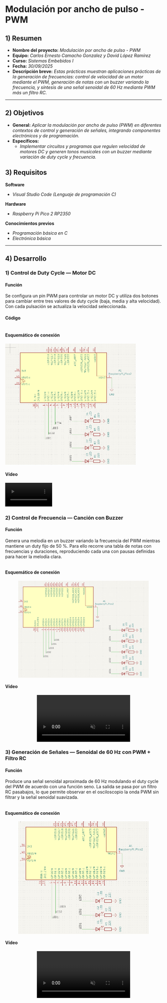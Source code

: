 # Modulación por ancho de pulso - PWM

## 1) Resumen

- **Nombre del proyecto:** _Modulación por ancho de pulso - PWM_  
- **Equipo:** _Carlos Ernesto Camacho Gonzalez y David López Ramírez_  
- **Curso:** _Sistemas Embebidos I_  
- **Fecha:** _30/09/2025_  
- **Descripción breve:** _Estas prácticas muestran aplicaciones prácticas de la generación de frecuencias: control de velocidad de un motor mediante el PWM, generación de notas con un buzzer variando la frecuencia, y síntesis de una señal senoidal de 60 Hz mediante PWM más un filtro RC._

---

## 2) Objetivos

- **General:** _Aplicar la modulación por ancho de pulso (PWM) en diferentes contextos de control y generación de señales, integrando componentes electrónicos y de programación._
- **Específicos:**
  - _Implementar circuitos y programas que regulen velocidad de motores DC y generen tonos musicales con un buzzer mediante variación de duty cycle y frecuencia._

## 3) Requisitos

**Software**
- _Visual Studio Code (Lenguaje de programación C)_

**Hardware**
- _Raspberry Pi Pico 2 RP2350_

**Conocimientos previos**
- _Programación básica en C_
- _Electrónica básica_
---

## 4) Desarrollo

### 1)  Control de Duty Cycle — Motor DC

#### Función
Se configura un pin PWM para controlar un motor DC y utiliza dos botones para cambiar entre tres valores de duty cycle (baja, media y alta velocidad). Con cada pulsación se actualiza la velocidad seleccionada.

#### Código
```bash


```
#### Esquemático de conexión

<img src="../recursos/imgs/Tarea_2/Contador_binario_esq.png" alt="Esquemático para contador de 4 bits" width="420">

#### Vídeo

<video style="width:30%" muted="" controls="" alt="type:video">
   <source src="../recursos/archivos/Tarea_2/Contador_binario.mp4" type="video/mp4">
   </video>

### 2) Control de Frecuencia — Canción con Buzzer

#### Función
Genera una melodía en un buzzer variando la frecuencia del PWM mientras mantiene un duty fijo de 50 %. Para ello recorre una tabla de notas con frecuencias y duraciones, reproduciendo cada una con pausas definidas para hacer la melodía clara.

```bash

```

#### Esquemático de conexión

<div style="display:flex; justify-content:center;">
    <img src="../recursos/imgs/Tarea_2/Barrido_esq.png" alt="Esquemático para Barrido de 5 LEDs" width="420">
</div>

#### Vídeo

<div style="display:flex; justify-content:center;">
  <video style="width:100%; max-width:300px;" muted controls>
    <source src="../recursos/archivos/Tarea_2/Barrido_LEDs.mp4" type="video/mp4">
  </video>
</div>

### 3) Generación de Señales — Senoidal de 60 Hz con PWM + Filtro RC

#### Función
Produce una señal senoidal aproximada de 60 Hz modulando el duty cycle del PWM de acuerdo con una función seno. La salida se pasa por un filtro RC pasabajos, lo que permite observar en el osciloscopio la onda PWM sin filtrar y la señal senoidal suavizada.


```bash

```

#### Esquemático de conexión

<div style="display:flex; justify-content:center;">
    <img src="../recursos/imgs/Tarea_2/Secuencia_de_Gray_esq.png" alt="Esquemático para Secuencia de Gray" width="420">
</div>

#### Vídeo

<div style="display:flex; justify-content:center;">
  <video style="width:100%; max-width:300px;" muted controls>
    <source src="../recursos/archivos/Tarea_2/Secuencia_de_Gray.mp4" type="video/mp4">
  </video>
</div>